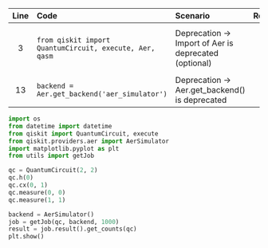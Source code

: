 | Line | Code | Scenario | Reference | Artifact | Refactoring |
| :--: | :--- | :------- | :-------: | :------- | :---------- |
| 3 | `from qiskit import QuantumCircuit, execute, Aer, qasm` | Deprecation -> Import of Aer is deprecated (optional) | IK | qiskit | `from qiskit import QuantumCircuit, execute`<br>`from qiskit.providers.aer import AerSimulator` |
| 13 | `backend = Aer.get_backend('aer_simulator')` | Deprecation -> Aer.get_backend() is deprecated | IK | Aer | `backend = AerSimulator()` |

```python
import os
from datetime import datetime
from qiskit import QuantumCircuit, execute
from qiskit.providers.aer import AerSimulator
import matplotlib.pyplot as plt
from utils import getJob

qc = QuantumCircuit(2, 2)
qc.h(0)
qc.cx(0, 1)
qc.measure(0, 0)
qc.measure(1, 1)

backend = AerSimulator()
job = getJob(qc, backend, 1000)
result = job.result().get_counts(qc)
plt.show()
```
